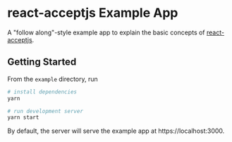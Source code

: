 # react-acceptjs Example App

A "follow along"-style example app to explain the basic concepts of [react-acceptjs](https://github.com/brendanbond/react-acceptjs).

## Getting Started

From the `example` directory, run
```bash
# install dependencies
yarn

# run development server
yarn start
```

By default, the server will serve the example app at https://localhost:3000.
